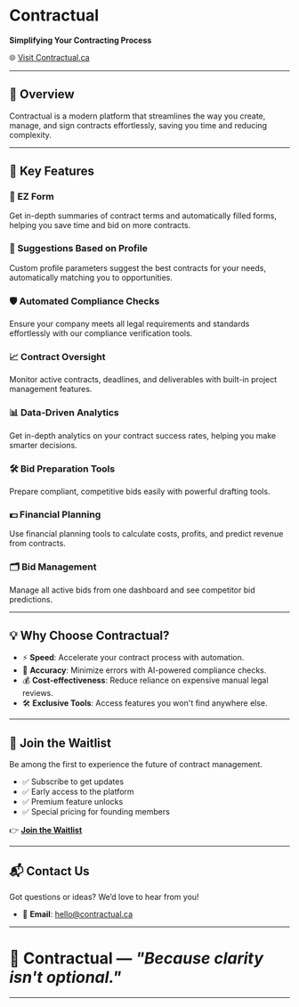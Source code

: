 # Contractual

**Simplifying Your Contracting Process**

🌐 [Visit Contractual.ca](https://contractual.ca)

---

## 🚀 Overview

Contractual is a modern platform that streamlines the way you create, manage, and sign contracts effortlessly, saving you time and reducing complexity.

---

## 🔧 Key Features

### 📝 EZ Form
Get in-depth summaries of contract terms and automatically filled forms, helping you save time and bid on more contracts.

### 🎯 Suggestions Based on Profile
Custom profile parameters suggest the best contracts for your needs, automatically matching you to opportunities.

### 🛡️ Automated Compliance Checks
Ensure your company meets all legal requirements and standards effortlessly with our compliance verification tools.

### 📈 Contract Oversight
Monitor active contracts, deadlines, and deliverables with built-in project management features.

### 📊 Data-Driven Analytics
Get in-depth analytics on your contract success rates, helping you make smarter decisions.

### 🛠️ Bid Preparation Tools
Prepare compliant, competitive bids easily with powerful drafting tools.

### 💵 Financial Planning
Use financial planning tools to calculate costs, profits, and predict revenue from contracts.

### 🗂️ Bid Management
Manage all active bids from one dashboard and see competitor bid predictions.

---

## 💡 Why Choose Contractual?

- ⚡ **Speed**: Accelerate your contract process with automation.
- 🧠 **Accuracy**: Minimize errors with AI-powered compliance checks.
- 💰 **Cost-effectiveness**: Reduce reliance on expensive manual legal reviews.
- 🛠️ **Exclusive Tools**: Access features you won't find anywhere else.

---

## 📝 Join the Waitlist

Be among the first to experience the future of contract management.

- ✅ Subscribe to get updates
- ✅ Early access to the platform
- ✅ Premium feature unlocks
- ✅ Special pricing for founding members

👉 [**Join the Waitlist**](https://contractual.ca)

---

## 📬 Contact Us

Got questions or ideas? We’d love to hear from you!

- 📧 **Email**: [hello@contractual.ca](mailto:hello@contractual.ca)

---

# 🚀 Contractual — _"Because clarity isn't optional."_

---
